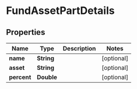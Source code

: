 
# FundAssetPartDetails

## Properties
Name | Type | Description | Notes
------------ | ------------- | ------------- | -------------
**name** | **String** |  |  [optional]
**asset** | **String** |  |  [optional]
**percent** | **Double** |  |  [optional]



